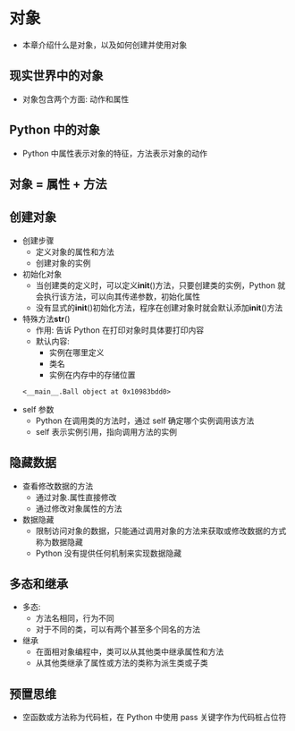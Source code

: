 # 对象

- 本章介绍什么是对象，以及如何创建并使用对象

## 现实世界中的对象

- 对象包含两个方面: 动作和属性

## Python 中的对象

- Python 中属性表示对象的特征，方法表示对象的动作

## 对象 = 属性 + 方法

## 创建对象

- 创建步骤
  - 定义对象的属性和方法
  - 创建对象的实例
- 初始化对象
  - 当创建类的定义时，可以定义**init**()方法，只要创建类的实例，Python 就会执行该方法，可以向其传递参数，初始化属性
  - 没有显式的**init**()初始化方法，程序在创建对象时就会默认添加**init**()方法
- 特殊方法**str**()
  - 作用: 告诉 Python 在打印对象时具体要打印内容
  - 默认内容:
    - 实例在哪里定义
    - 类名
    - 实例在内存中的存储位置
  ```
  <__main__.Ball object at 0x10983bdd0>
  ```
- self 参数
  - Python 在调用类的方法时，通过 self 确定哪个实例调用该方法
  - self 表示实例引用，指向调用方法的实例

## 隐藏数据

- 查看修改数据的方法
  - 通过对象.属性直接修改
  - 通过修改对象属性的方法
- 数据隐藏
  - 限制访问对象的数据，只能通过调用对象的方法来获取或修改数据的方式称为数据隐藏
  - Python 没有提供任何机制来实现数据隐藏

## 多态和继承

- 多态:
  - 方法名相同，行为不同
  - 对于不同的类，可以有两个甚至多个同名的方法
- 继承
  - 在面相对象编程中，类可以从其他类中继承属性和方法
  - 从其他类继承了属性或方法的类称为派生类或子类

## 预置思维

- 空函数或方法称为代码桩，在 Python 中使用 pass 关键字作为代码桩占位符
